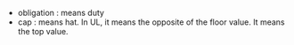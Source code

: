 - obligation : means duty 
- cap : means hat. In UL, it means the opposite of the floor value. It means the top value. 
